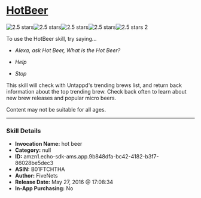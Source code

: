 # [HotBeer](http://alexa.amazon.com/#skills/amzn1.echo-sdk-ams.app.9b848dfa-bc42-4182-b3f7-86028be5dec3)
![2.5 stars](../../images/ic_star_black_18dp_1x.png)![2.5 stars](../../images/ic_star_black_18dp_1x.png)![2.5 stars](../../images/ic_star_half_black_18dp_1x.png)![2.5 stars](../../images/ic_star_border_black_18dp_1x.png)![2.5 stars](../../images/ic_star_border_black_18dp_1x.png) 2

To use the HotBeer skill, try saying...

* *Alexa, ask Hot Beer, What is the Hot Beer?*

* *Help*

* *Stop*

This skill will check with Untappd's trending brews list, and return back information about the top trending brew.  Check back often to learn about new brew releases and popular micro beers.

Content may not be suitable for all ages.

***

### Skill Details

* **Invocation Name:** hot beer
* **Category:** null
* **ID:** amzn1.echo-sdk-ams.app.9b848dfa-bc42-4182-b3f7-86028be5dec3
* **ASIN:** B01FTCHTHA
* **Author:** FiveNets
* **Release Date:** May 27, 2016 @ 17:08:34
* **In-App Purchasing:** No
